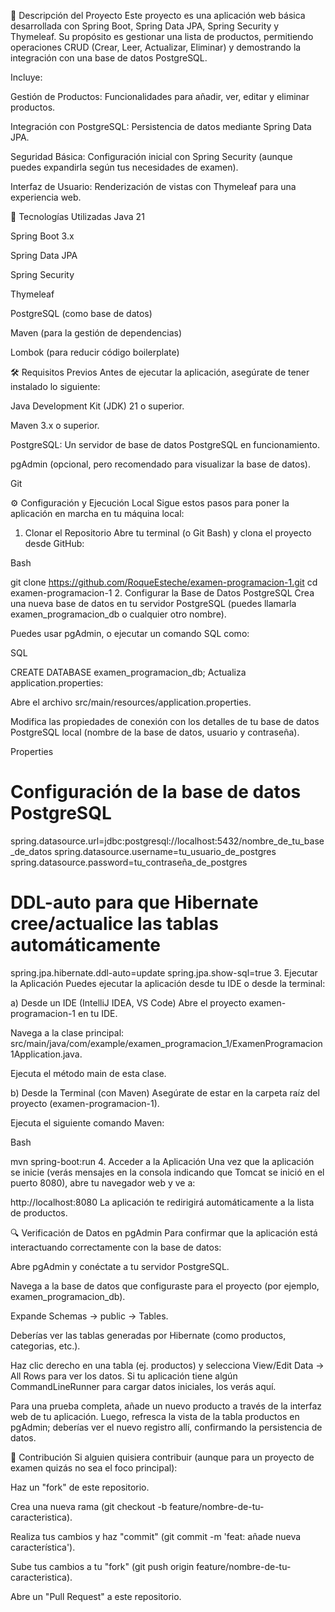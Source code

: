 📝 Descripción del Proyecto
Este proyecto es una aplicación web básica desarrollada con Spring Boot, Spring Data JPA, Spring Security y Thymeleaf. Su propósito es gestionar una lista de productos, permitiendo operaciones CRUD (Crear, Leer, Actualizar, Eliminar) y demostrando la integración con una base de datos PostgreSQL.

Incluye:

Gestión de Productos: Funcionalidades para añadir, ver, editar y eliminar productos.

Integración con PostgreSQL: Persistencia de datos mediante Spring Data JPA.

Seguridad Básica: Configuración inicial con Spring Security (aunque puedes expandirla según tus necesidades de examen).

Interfaz de Usuario: Renderización de vistas con Thymeleaf para una experiencia web.

🚀 Tecnologías Utilizadas
Java 21

Spring Boot 3.x

Spring Data JPA

Spring Security

Thymeleaf

PostgreSQL (como base de datos)

Maven (para la gestión de dependencias)

Lombok (para reducir código boilerplate)

🛠️ Requisitos Previos
Antes de ejecutar la aplicación, asegúrate de tener instalado lo siguiente:

Java Development Kit (JDK) 21 o superior.

Maven 3.x o superior.

PostgreSQL: Un servidor de base de datos PostgreSQL en funcionamiento.

pgAdmin (opcional, pero recomendado para visualizar la base de datos).

Git

⚙️ Configuración y Ejecución Local
Sigue estos pasos para poner la aplicación en marcha en tu máquina local:

1. Clonar el Repositorio
Abre tu terminal (o Git Bash) y clona el proyecto desde GitHub:

Bash

git clone https://github.com/RoqueEsteche/examen-programacion-1.git
cd examen-programacion-1
2. Configurar la Base de Datos PostgreSQL
Crea una nueva base de datos en tu servidor PostgreSQL (puedes llamarla examen_programacion_db o cualquier otro nombre).

Puedes usar pgAdmin, o ejecutar un comando SQL como:

SQL

CREATE DATABASE examen_programacion_db;
Actualiza application.properties:

Abre el archivo src/main/resources/application.properties.

Modifica las propiedades de conexión con los detalles de tu base de datos PostgreSQL local (nombre de la base de datos, usuario y contraseña).

Properties

# Configuración de la base de datos PostgreSQL
spring.datasource.url=jdbc:postgresql://localhost:5432/nombre_de_tu_base_de_datos
spring.datasource.username=tu_usuario_de_postgres
spring.datasource.password=tu_contraseña_de_postgres

# DDL-auto para que Hibernate cree/actualice las tablas automáticamente
spring.jpa.hibernate.ddl-auto=update
spring.jpa.show-sql=true
3. Ejecutar la Aplicación
Puedes ejecutar la aplicación desde tu IDE o desde la terminal:

a) Desde un IDE (IntelliJ IDEA, VS Code)
Abre el proyecto examen-programacion-1 en tu IDE.

Navega a la clase principal: src/main/java/com/example/examen_programacion_1/ExamenProgramacion1Application.java.

Ejecuta el método main de esta clase.

b) Desde la Terminal (con Maven)
Asegúrate de estar en la carpeta raíz del proyecto (examen-programacion-1).

Ejecuta el siguiente comando Maven:

Bash

mvn spring-boot:run
4. Acceder a la Aplicación
Una vez que la aplicación se inicie (verás mensajes en la consola indicando que Tomcat se inició en el puerto 8080), abre tu navegador web y ve a:

http://localhost:8080
La aplicación te redirigirá automáticamente a la lista de productos.

🔍 Verificación de Datos en pgAdmin
Para confirmar que la aplicación está interactuando correctamente con la base de datos:

Abre pgAdmin y conéctate a tu servidor PostgreSQL.

Navega a la base de datos que configuraste para el proyecto (por ejemplo, examen_programacion_db).

Expande Schemas -> public -> Tables.

Deberías ver las tablas generadas por Hibernate (como productos, categorias, etc.).

Haz clic derecho en una tabla (ej. productos) y selecciona View/Edit Data -> All Rows para ver los datos. Si tu aplicación tiene algún CommandLineRunner para cargar datos iniciales, los verás aquí.

Para una prueba completa, añade un nuevo producto a través de la interfaz web de tu aplicación. Luego, refresca la vista de la tabla productos en pgAdmin; deberías ver el nuevo registro allí, confirmando la persistencia de datos.

🤝 Contribución
Si alguien quisiera contribuir (aunque para un proyecto de examen quizás no sea el foco principal):

Haz un "fork" de este repositorio.

Crea una nueva rama (git checkout -b feature/nombre-de-tu-caracteristica).

Realiza tus cambios y haz "commit" (git commit -m 'feat: añade nueva característica').

Sube tus cambios a tu "fork" (git push origin feature/nombre-de-tu-caracteristica).

Abre un "Pull Request" a este repositorio.
